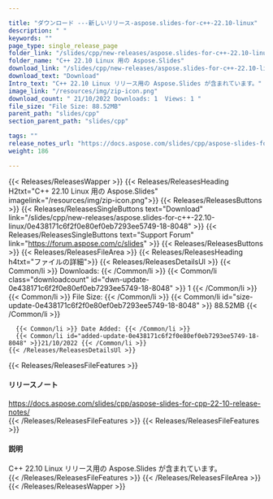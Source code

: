 ```yaml
---

title: "ダウンロード ---新しいリリース-aspose.slides-for-c++-22.10-linux"
description: " "
keywords: ""
page_type: single_release_page
folder_link: "/slides/cpp/new-releases/aspose.slides-for-c++-22.10-linux/"
folder_name: "C++ 22.10 Linux 用の Aspose.Slides"
download_link: "/slides/cpp/new-releases/aspose.slides-for-c++-22.10-linux/0e438171c6f2f0e80ef0eb7293ee5749-18-8048"
download_text: "Download"
Intro_text: "C++ 22.10 Linux リリース用の Aspose.Slides が含まれています。"
image_link: "/resources/img/zip-icon.png"
download_count: " 21/10/2022 Downloads: 1  Views: 1 "
file_size: "File Size: 88.52MB"
parent_path: "slides/cpp"
section_parent_path: "slides/cpp"

tags: ""
release_notes_url: "https://docs.aspose.com/slides/cpp/aspose-slides-for-cpp-22-10-release-notes/"
weight: 186

---
```


{{< Releases/ReleasesWapper >}}
  {{< Releases/ReleasesHeading H2txt="C++ 22.10 Linux 用の Aspose.Slides" imagelink="/resources/img/zip-icon.png">}}
  {{< Releases/ReleasesButtons >}}
    {{< Releases/ReleasesSingleButtons text="Download" link="/slides/cpp/new-releases/aspose.slides-for-c++-22.10-linux/0e438171c6f2f0e80ef0eb7293ee5749-18-8048" >}}
    {{< Releases/ReleasesSingleButtons text="Support Forum" link="https://forum.aspose.com/c/slides" >}}
  {{< Releases/ReleasesButtons >}}
  {{< Releases/ReleasesFileArea >}}
    {{< Releases/ReleasesHeading h4txt="ファイルの詳細">}}
    {{< Releases/ReleasesDetailsUl >}}
      {{< Common/li >}} Downloads: {{< /Common/li >}}
      {{< Common/li class="downloadcount" id="dwn-update-0e438171c6f2f0e80ef0eb7293ee5749-18-8048" >}} 1 {{< /Common/li >}}
      {{< Common/li >}} File Size: {{< /Common/li >}}
      {{< Common/li id="size-update-0e438171c6f2f0e80ef0eb7293ee5749-18-8048" >}} 88.52MB {{< /Common/li >}}

      {{< Common/li >}} Date Added: {{< /Common/li >}}
      {{< Common/li id="added-update-0e438171c6f2f0e80ef0eb7293ee5749-18-8048" >}}21/10/2022 {{< /Common/li >}}
    {{< /Releases/ReleasesDetailsUl >}}

  {{< Releases/ReleasesFileFeatures >}}
      <h4>リリースノート</h4><div><a href='https://docs.aspose.com/slides/cpp/aspose-slides-for-cpp-22-10-release-notes/'>https://docs.aspose.com/slides/cpp/aspose-slides-for-cpp-22-10-release-notes/</a></div>
  {{< /Releases/ReleasesFileFeatures >}}
  {{< Releases/ReleasesFileFeatures >}}
      <h4>説明</h4><div class="HTMLDescription">C++ 22.10 Linux リリース用の Aspose.Slides が含まれています。</div>
  {{< /Releases/ReleasesFileFeatures >}}
 {{< /Releases/ReleasesFileArea >}}
{{< /Releases/ReleasesWapper >}}



